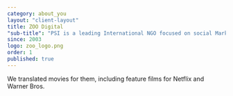 ```yaml
---
category: about_you
layout: "client-layout"
title: ZOO Digital
"sub-title": "PSI is a leading International NGO focused on social Marketing and public Health, based in Washington, DC"
since: 2003
logo: zoo_logo.png
order: 1
published: true
---
```


We translated movies for them, including feature films for Netflix and Warner Bros.